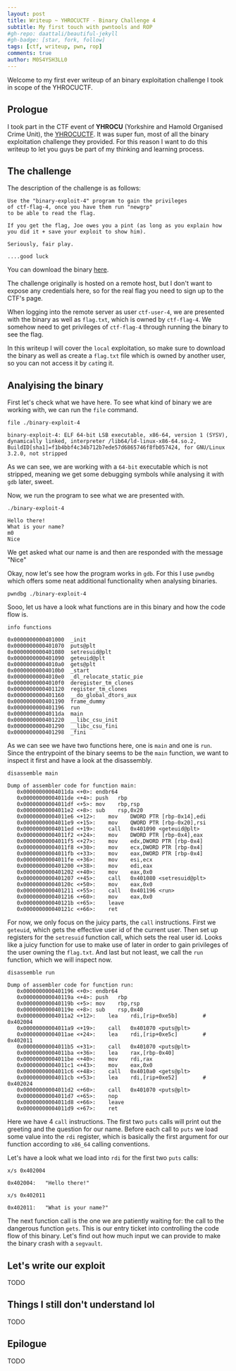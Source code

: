 ```yaml
---
layout: post
title: Writeup ~ YHROCUCTF - Binary Challenge 4
subtitle: My first touch with pwntools and ROP
#gh-repo: daattali/beautiful-jekyll
#gh-badge: [star, fork, follow]
tags: [ctf, writeup, pwn, rop]
comments: true
author: M0S4YSH3LL0
---
```


Welcome to my first ever writeup of an binary exploitation challenge I took in scope of the YHROCUCTF.

## Prologue

I took part in the CTF event of **YHROCU** (Yorkshire and Hamold Organised Crime Unit), the [YHROCUCTF](https://yhrocuctf.com/). It was super fun, most of all the binary exploitation challenge they provided. For this reason I want to do this writeup to let you guys be part of my thinking and learning process.

## The challenge

The description of the challenge is as follows:
```
Use the "binary-exploit-4" program to gain the privileges
of ctf-flag-4, once you have them run "newgrp" 
to be able to read the flag.

If you get the flag, Joe owes you a pint (as long as you explain how you did it + save your exploit to show him).

Seriously, fair play.

....good luck
```

You can download the binary [here]().

The challenge originally is hosted on a remote host, but I don't want to expose any credentials here, so for the real flag you need to sign up to the CTF's page.

When logging into the remote server as user `ctf-user-4`, we are presented with the binary as well as `flag.txt`, which is owned by `ctf-flag-4`. We somehow need to get privileges of `ctf-flag-4` through running the binary to see the flag.

In this writeup I will cover the `local` exploitation, so make sure to download the binary as well as create a `flag.txt` file which is owned by another user, so you can not access it by `cat`ing it.


## Analyising the binary

First let's check what we have here. To see what kind of binary we are working with, we can run the `file` command.

~~~
file ./binary-exploit-4 
~~~

~~~
binary-exploit-4: ELF 64-bit LSB executable, x86-64, version 1 (SYSV), dynamically linked, interpreter /lib64/ld-linux-x86-64.so.2, BuildID[sha1]=f1b4bbf4c34b712b7ede57d6865746f8fb057424, for GNU/Linux 3.2.0, not stripped
~~~

As we can see, we are working with a `64-bit` executable which is not stripped, meaning we get some debugging symbols while analysing it with `gdb` later, sweet.

Now, we run the program to see what we are presented with.
~~~
./binary-exploit-4 
~~~

~~~
Hello there!
What is your name?
m0
Nice
~~~

We get asked what our name is and then are responded with the message "Nice"

Okay, now let's see how the program works in `gdb`. For this I use `pwndbg` which offers some neat additional functionality when analysing binaries.

~~~
pwndbg ./binary-exploit-4
~~~

Sooo, let us have a look what functions are in this binary and how the code flow is.

~~~
info functions
~~~

~~~
0x0000000000401000  _init
0x0000000000401070  puts@plt
0x0000000000401080  setresuid@plt
0x0000000000401090  geteuid@plt
0x00000000004010a0  gets@plt
0x00000000004010b0  _start
0x00000000004010e0  _dl_relocate_static_pie
0x00000000004010f0  deregister_tm_clones
0x0000000000401120  register_tm_clones
0x0000000000401160  __do_global_dtors_aux
0x0000000000401190  frame_dummy
0x0000000000401196  run
0x00000000004011da  main
0x0000000000401220  __libc_csu_init
0x0000000000401290  __libc_csu_fini
0x0000000000401298  _fini
~~~

As we can see we have two functions here, one is `main` and one is `run`. Since the entrypoint of the binary seems to be the `main` function, we want to inspect it first and have a look at the disassembly.

~~~
disassemble main
~~~
~~~
Dump of assembler code for function main:
   0x00000000004011da <+0>:	endbr64
   0x00000000004011de <+4>:	push   rbp
   0x00000000004011df <+5>:	mov    rbp,rsp
   0x00000000004011e2 <+8>:	sub    rsp,0x20
   0x00000000004011e6 <+12>:	mov    DWORD PTR [rbp-0x14],edi
   0x00000000004011e9 <+15>:	mov    QWORD PTR [rbp-0x20],rsi
   0x00000000004011ed <+19>:	call   0x401090 <geteuid@plt>
   0x00000000004011f2 <+24>:	mov    DWORD PTR [rbp-0x4],eax
   0x00000000004011f5 <+27>:	mov    edx,DWORD PTR [rbp-0x4]
   0x00000000004011f8 <+30>:	mov    ecx,DWORD PTR [rbp-0x4]
   0x00000000004011fb <+33>:	mov    eax,DWORD PTR [rbp-0x4]
   0x00000000004011fe <+36>:	mov    esi,ecx
   0x0000000000401200 <+38>:	mov    edi,eax
   0x0000000000401202 <+40>:	mov    eax,0x0
   0x0000000000401207 <+45>:	call   0x401080 <setresuid@plt>
   0x000000000040120c <+50>:	mov    eax,0x0
   0x0000000000401211 <+55>:	call   0x401196 <run>
   0x0000000000401216 <+60>:	mov    eax,0x0
   0x000000000040121b <+65>:	leave
   0x000000000040121c <+66>:	ret
~~~

For now, we only focus on the juicy parts, the `call` instructions.
First we `geteuid`, which gets the effective user id of the current user.
Then set up registers for the `setresuid` function call, which sets the real user id. Looks like a juicy function for use to make use of later in order to gain privileges of the user owning the `flag.txt`.
And last but not least, we call the `run` function, which we will inspect now.

~~~
disassemble run
~~~
~~~
Dump of assembler code for function run:
   0x0000000000401196 <+0>:	endbr64
   0x000000000040119a <+4>:	push   rbp
   0x000000000040119b <+5>:	mov    rbp,rsp
   0x000000000040119e <+8>:	sub    rsp,0x40
   0x00000000004011a2 <+12>:	lea    rdi,[rip+0xe5b]        # 0x402004
   0x00000000004011a9 <+19>:	call   0x401070 <puts@plt>
   0x00000000004011ae <+24>:	lea    rdi,[rip+0xe5c]        # 0x402011
   0x00000000004011b5 <+31>:	call   0x401070 <puts@plt>
   0x00000000004011ba <+36>:	lea    rax,[rbp-0x40]
   0x00000000004011be <+40>:	mov    rdi,rax
   0x00000000004011c1 <+43>:	mov    eax,0x0
   0x00000000004011c6 <+48>:	call   0x4010a0 <gets@plt>
   0x00000000004011cb <+53>:	lea    rdi,[rip+0xe52]        # 0x402024
   0x00000000004011d2 <+60>:	call   0x401070 <puts@plt>
   0x00000000004011d7 <+65>:	nop
   0x00000000004011d8 <+66>:	leave
   0x00000000004011d9 <+67>:	ret
~~~

Here we have 4 `call` instructions.
The first two `puts` calls will print out the greeting and the question for our name.
Before each call to `puts` we load some value into the `rdi` register, which is basically the first argument for our function according to `x86_64` calling conventions.

Let's have a look what we load into `rdi` for the first two `puts` calls:
~~~
x/s 0x402004
~~~
~~~
0x402004:	"Hello there!"
~~~

~~~
x/s 0x402011
~~~
~~~
0x402011:	"What is your name?"
~~~

The next function call is the one we are patiently waiting for: the call to the dangerous function `gets`.
This is our entry ticket into controlling the code flow of this binary. Let's find out how much input we can provide to make the binary crash with a `segvault`.

## Let's write our exploit
TODO
## Things I still don't understand lol
TODO
## Epilogue
TODO
